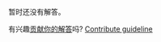 
暂时还没有解答。

有兴趣[贡献你的解答](https://github.com/BFEdev/BFE.dev-solutions/blob/main/problem/css-grid-auto-layout-dense_zh.md)吗? [Contribute guideline](https://github.com/BFEdev/BFE.dev-solutions#how-to-contribute)
